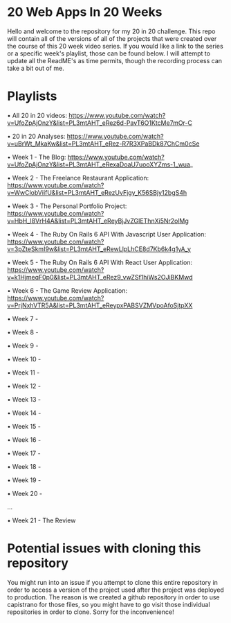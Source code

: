 # 20 Web Apps In 20 Weeks
Hello and welcome to the repository for my 20 in 20 challenge. This repo will contain all of the versions of all of the projects that were created over the course of this 20 week video series. If you would like a link to the series or a specific week's playlist, those can be found below. I will attempt to update all the ReadME's as time permits, though the recording process can take a bit out of me.

# Playlists
• All 20 in 20 videos: https://www.youtube.com/watch?v=UfoZpAjOnzY&list=PL3mtAHT_eRez6d-PavT6O1KtcMe7mOr-C

• 20 in 20 Analyses: https://www.youtube.com/watch?v=uBrWt_MkaKw&list=PL3mtAHT_eRez-R7R3XPaBDk87ChCm0cSe

• Week 1 - The Blog: https://www.youtube.com/watch?v=UfoZpAjOnzY&list=PL3mtAHT_eRexaDoaU7uooXYZms-1_wua_

• Week 2 - The Freelance Restaurant Application: https://www.youtube.com/watch?v=WwClobViifU&list=PL3mtAHT_eRezUvFjgy_K56SBjy12bgS4h

• Week 3 - The Personal Portfolio Project: https://www.youtube.com/watch?v=HbH_l8VrH4A&list=PL3mtAHT_eReyBjJvZGIEThnXi5Nr2olMg

• Week 4 - The Ruby On Rails 6 API With Javascript User Application: https://www.youtube.com/watch?v=3pZteSkmI9w&list=PL3mtAHT_eRewLlpLhCE8d7Kb6k4g1yA_y

• Week 5 - The Ruby On Rails 6 API With React User Application: https://www.youtube.com/watch?v=k1HjmeqF0p0&list=PL3mtAHT_eRez9_vwZSf1hiWs2OJiBKMwd

• Week 6 - The Game Review Application: https://www.youtube.com/watch?v=PrjNxhVTR5A&list=PL3mtAHT_eReypxPABSVZMVpoAfoSjtpXX

• Week 7 - 

• Week 8 - 

• Week 9 - 

• Week 10 - 

• Week 11 - 

• Week 12 - 

• Week 13 - 

• Week 14 - 

• Week 15 - 

• Week 16 - 

• Week 17 - 

• Week 18 - 

• Week 19 - 

• Week 20 - 

...

• Week 21 - The Review

# Potential issues with cloning this repository
You might run into an issue if you attempt to clone this entire repository in order to access a version of the project used after the project was deployed to production. The reason is we created a github repository in order to use capistrano for those files, so you might have to go visit those individual repositories in order to clone. Sorry for the inconvenience!
